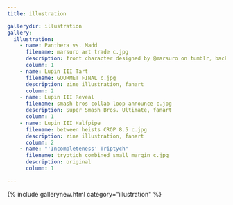 ```yaml
---
title: illustration

gallerydir: illustration
gallery:
  illustration:
    - name: Panthera vs. Madd
      filename: marsuro art trade c.jpg
      description: front character designed by @marsuro on tumblr, back character designed by me, original
      column: 1
    - name: Lupin III Tart
      filename: GOURMET FINAL c.jpg
      description: zine illustration, fanart
      column: 2
    - name: Lupin III Reveal
      filename: smash bros collab loop announce c.jpg
      description: Super Smash Bros. Ultimate, fanart
      column: 1
    - name: Lupin III Halfpipe
      filename: between heists CROP 8.5 c.jpg
      description: zine illustration, fanart
      column: 2
    - name: "'Incompleteness' Triptych"
      filename: tryptich combined small margin c.jpg
      description: original
      column: 1

---
```


{% include gallerynew.html category="illustration" %}
